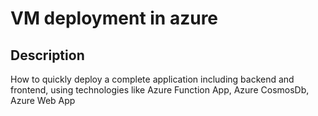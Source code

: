 VM deployment in azure
=

Description
-

How to quickly deploy a complete application including backend and frontend, using technologies like Azure Function App, Azure CosmosDb, Azure Web App


